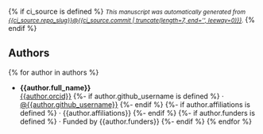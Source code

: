 {% if ci_source is defined %}
<small><em>
This manuscript was automatically generated from [{{ci_source.repo_slug}}@{{ci_source.commit | truncate(length=7, end='', leeway=0)}}](https://github.com/{{ci_source.repo_slug}}/commit/{{ci_source.commit}}).
</em></small>
{% endif %}

## Authors

{% for author in authors %}
+ **{{author.full_name}}**<br>
  [{{author.orcid}}](https://orcid.org/{{author.orcid}})
  {%- if author.github_username is defined %}
     · [\@{{author.github_username}}](https://github.com/{{author.github_username}})
  {%- endif %}
  {%- if author.affiliations is defined %}
     · {{author.affiliations}}
  {%- endif %}
  {%- if author.funders is defined %}
     · Funded by {{author.funders}}
  {%- endif %}
{% endfor %}
